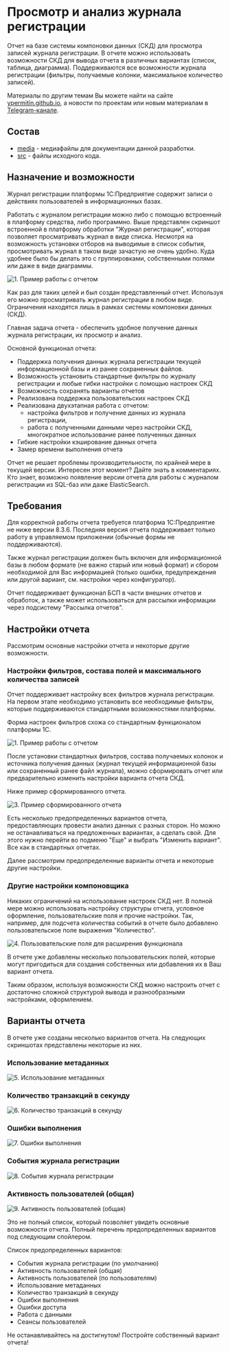 # Просмотр и анализ журнала регистрации

Отчет на базе системы компоновки данных (СКД) для просмотра записей журнала регистрации. В отчете можно использовать возможности СКД для вывода отчета в различных вариантах (список, таблица, диаграмма). Поддерживаются все возможности журнала регистрации (фильтры, получаемые колонки, максимальное количество записей).

Материалы по другим темам Вы можете найти на сайте [ypermitin.github.io](https://ypermitin.github.io/), а новости по проектам или новым материалам в [Telegram-канале](https://t.me/TinyDevVault).

## Состав

* [media](media) - медиафайлы для документации данной разработки.
* [src](src) - файлы исходного кода.

## Назначение и возможности

Журнал регистрации платформы 1С:Предприятие содержит записи о действиях пользователей в информационных базах. 

Работать с журналом регистрации можно либо с помощью встроенный в платформу средства, либо программно. Выше представлен скриншот встроенной в платформу обработки "Журнал регистрации", которая позволяет просматривать журнал в виде списка. Несмотря на возможность установки отборов на выводимые в список события, просмотривать журнал в таком виде зачастую не очень удобно. Куда удобнее было бы делать это с группировками, собственными полями или даже в виде диаграммы.

![1. Пример работы с отчетом](./media/1.%20%D0%9F%D1%80%D0%B8%D0%BC%D0%B5%D1%80%20%D1%80%D0%B0%D0%B1%D0%BE%D1%82%D1%8B%20%D1%81%20%D0%BE%D1%82%D1%87%D0%B5%D1%82%D0%BE%D0%BC.gif)

Как раз для таких целей и был создан представленный отчет. Используя его можно просматривать журнал регистрации в любом виде. Ограничения находятся лишь в рамках системы компоновки данных (СКД).

Главная задача отчета - обеспечить удобное получение данных журнала регистрации, их просмотр и анализ.

Основной функционал отчета:

* Поддержка получения данных журнала регистрации текущей информационной базы и из ранее сохраненных файлов.
* Возможность установить стандартные фильтры по журналу регистрации и любые гибки настройки с помощью настроек СКД
* Возможность сохранять варианты отчетов
* Реализована поддержка пользовательских настроек СКД
* Реализована двухэтапная работа с отчетом:
    * настройка фильтров и получение данных из журнала регистрации,
    * работа с полученными данными через настройки СКД, многократное использование ранее полученных данных
* Гибкие настройки кэширование данных отчета
* Замер времени выполнения отчета

Отчет не решает проблемы производительности, по крайней мере в текущей версии. Интересен этот момент? Дайте знать в комментариях. Кто знает, возможно появление версии отчета для работы с журналом регистрации из SQL-баз или даже ElasticSearch.

## Требования

Для корректной работы отчета требуется платформа 1С:Предприятие не ниже версии 8.3.6. Последняя версия отчета поддерживает только работу в управляемом приложении (обычные формы не поддерживаются).

Также журнал регистрации должен быть включен для информационной базы в любом формате (не важно старый или новый формат) и сбором необходимой для Вас информацией (только ошибки, предупреждения или другой вариант, см. настройки через конфигуратор).

Отчет поддерживает функционал БСП в части внешних отчетов и обработок, а также может использоваться для рассылки информации через подсистему "Рассылка отчетов".

## Настройки отчета

Рассмотрим основные настройки отчета и некоторые другие возможности.

### Настройки фильтров, состава полей и максимального количества записей

Отчет поддерживает настройку всех фильтров журнала регистрации. На первом этапе необходимо установить все необходимые фильтры, которые поддерживаются стандартными возможностями платформы.

Форма настроек фильтров схожа со стандартным функционалом платформы 1С.

![1. Пример работы с отчетом](./media/2.%20%D0%A4%D0%BE%D1%80%D0%BC%D0%B0%20%D0%BD%D0%B0%D1%81%D1%82%D1%80%D0%BE%D0%B5%D0%BA%20%D1%84%D0%B8%D0%BB%D1%8C%D1%82%D1%80%D0%BE%D0%B2.png)

После установки стандартных фильтров, состава получаемых колонок и источника получения данных (журнал текущей информационной базы или сохраненный ранее файл журнала), можно сформировать отчет или предварительно изменить настройки варианта отчета СКД.

Ниже пример сформированного отчета.

![3. Пример сформированного отчета](./media/3.%20%D0%9F%D1%80%D0%B8%D0%BC%D0%B5%D1%80%20%D1%81%D1%84%D0%BE%D1%80%D0%BC%D0%B8%D1%80%D0%BE%D0%B2%D0%B0%D0%BD%D0%BD%D0%BE%D0%B3%D0%BE%20%D0%BE%D1%82%D1%87%D0%B5%D1%82%D0%B0.png)

Есть несколько предопределенных вариантов отчета, предоставляющих провести анализ данных с разных сторон. Но можно не останавливаться на предложенных вариантах, а сделать свой. Для этого нужно перейти во подменю "Еще" и выбрать "Изменить вариант". Все как в стандартных отчетах.

Далее рассмотрим предопределенные варианты отчета и некоторые другие настройки.

### Другие настройки компоновщика

Никаких ограничений на использование настроек СКД нет. В полной мере можно использовать настройку структуры отчета, условное оформление, пользовательские поля и прочие настройки. Так, например, для подсчета количества событий в отчете было добавлено пользовательское поле выражения "Количество".

![4. Пользовательские поля для расширения функционала](./media/4.%20%D0%9F%D0%BE%D0%BB%D1%8C%D0%B7%D0%BE%D0%B2%D0%B0%D1%82%D0%B5%D0%BB%D1%8C%D1%81%D0%BA%D0%B8%D0%B5%20%D0%BF%D0%BE%D0%BB%D1%8F%20%D0%B4%D0%BB%D1%8F%20%D1%80%D0%B0%D1%81%D1%88%D0%B8%D1%80%D0%B5%D0%BD%D0%B8%D1%8F%20%D1%84%D1%83%D0%BD%D0%BA%D1%86%D0%B8%D0%BE%D0%BD%D0%B0%D0%BB%D0%B0.png)

В отчете уже добавлены несколько пользовательских полей, которые могут пригодиться для создания собственных или добавления их в Ваш вариант отчета.

Таким образом, используя возможности СКД можно настроить отчет с достаточно сложной структурой вывода и разнообразными настройками, оформлением.

## Варианты отчета

В отчете уже созданы несколько вариантов отчета. На следующих скриншотах представлены некоторые из них.

### Использование метаданных

![5. Использование метаданных](./media/5.%20%D0%98%D1%81%D0%BF%D0%BE%D0%BB%D1%8C%D0%B7%D0%BE%D0%B2%D0%B0%D0%BD%D0%B8%D0%B5%20%D0%BC%D0%B5%D1%82%D0%B0%D0%B4%D0%B0%D0%BD%D0%BD%D1%8B%D1%85.png)

### Количество транзакций в секунду

![6. Количество транзакций в секунду](./media/6.%20%D0%9A%D0%BE%D0%BB%D0%B8%D1%87%D0%B5%D1%81%D1%82%D0%B2%D0%BE%20%D1%82%D1%80%D0%B0%D0%BD%D0%B7%D0%B0%D0%BA%D1%86%D0%B8%D0%B9%20%D0%B2%20%D1%81%D0%B5%D0%BA%D1%83%D0%BD%D0%B4%D1%83.png)

### Ошибки выполнения

![7. Ошибки выполнения](./media/7.%20%D0%9E%D1%88%D0%B8%D0%B1%D0%BA%D0%B8%20%D0%B2%D1%8B%D0%BF%D0%BE%D0%BB%D0%BD%D0%B5%D0%BD%D0%B8%D1%8F.png)

### События журнала регистрации

![8. События журнала регистрации](./media/8.%20%D0%A1%D0%BE%D0%B1%D1%8B%D1%82%D0%B8%D1%8F%20%D0%B6%D1%83%D1%80%D0%BD%D0%B0%D0%BB%D0%B0%20%D1%80%D0%B5%D0%B3%D0%B8%D1%81%D1%82%D1%80%D0%B0%D1%86%D0%B8%D0%B8.png)

### Активность пользователей (общая)

![9. Активность пользователей (общая)](./media/9.%20%D0%90%D0%BA%D1%82%D0%B8%D0%B2%D0%BD%D0%BE%D1%81%D1%82%D1%8C%20%D0%BF%D0%BE%D0%BB%D1%8C%D0%B7%D0%BE%D0%B2%D0%B0%D1%82%D0%B5%D0%BB%D0%B5%D0%B9%20(%D0%BE%D0%B1%D1%89%D0%B0%D1%8F).png)

Это не полный список, который позволяет увидеть основные возможности отчета. Полный перечень предопределенных вариантов под следующим спойлером.

Список предопределенных вариантов:

* События журнала регистрации (по умолчанию)
* Активность пользователей (общая)
* Активность пользователей (по пользователям)
* Использование метаданных
* Количество транзакций в секунду
* Ошибки выполнения
* Ошибки доступа
* Работа с данными
* Сеансы пользователей

Не останавливайтесь на достигнутом! Постройте собственный вариант отчета!